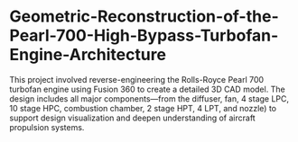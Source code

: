 # Geometric-Reconstruction-of-the-Pearl-700-High-Bypass-Turbofan-Engine-Architecture
This project involved reverse-engineering the Rolls-Royce Pearl 700 turbofan engine using Fusion 360 to create a detailed 3D CAD model. The design includes all major components—from the diffuser, fan, 4 stage LPC,  10 stage HPC, combustion chamber, 2 stage HPT, 4 LPT, and nozzle) to support design visualization and deepen understanding of aircraft propulsion systems.
